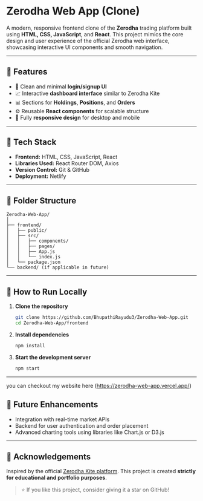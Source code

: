 # Zerodha Web App (Clone)

A modern, responsive frontend clone of the **Zerodha** trading platform built using **HTML, CSS, JavaScript**, and **React**. This project mimics the core design and user experience of the official Zerodha web interface, showcasing interactive UI components and smooth navigation.

---

## 🚀 Features

- 🔐 Clean and minimal **login/signup UI**
- 📈 Interactive **dashboard interface** similar to Zerodha Kite
- 📊 Sections for **Holdings**, **Positions**, and **Orders**
- ⚙️ Reusable **React components** for scalable structure
- 📱 Fully **responsive design** for desktop and mobile

---

## 💠 Tech Stack

- **Frontend:** HTML, CSS, JavaScript, React
- **Libraries Used:** React Router DOM, Axios
- **Version Control:** Git & GitHub
- **Deployment:** Netlify

---

## 📂 Folder Structure

```
Zerodha-Web-App/
│
├── frontend/
│   ├── public/
│   ├── src/
│   │   ├── components/
│   │   ├── pages/
│   │   ├── App.js
│   │   └── index.js
│   └── package.json
└── backend/ (if applicable in future)
```

---

## 🧪 How to Run Locally

1. **Clone the repository**
   ```bash
   git clone https://github.com/BhupathiRayudu3/Zerodha-Web-App.git
   cd Zerodha-Web-App/frontend
   ```

2. **Install dependencies**
   ```bash
   npm install
   ```

3. **Start the development server**
   ```bash
   npm start
   ```

---
you can checkout my website here (https://zerodha-web-app.vercel.app/)

## 📌 Future Enhancements

- Integration with real-time market APIs
- Backend for user authentication and order placement
- Advanced charting tools using libraries like Chart.js or D3.js

---

## 🙌 Acknowledgements

Inspired by the official [Zerodha Kite platform](https://kite.zerodha.com/). This project is created **strictly for educational and portfolio purposes**.

> ⭐ If you like this project, consider giving it a star on GitHub!

